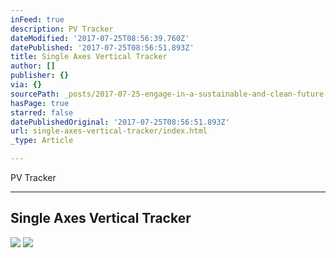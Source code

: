 ```yaml
---
inFeed: true
description: PV Tracker
dateModified: '2017-07-25T08:56:39.760Z'
datePublished: '2017-07-25T08:56:51.893Z'
title: Single Axes Vertical Tracker
author: []
publisher: {}
via: {}
sourcePath: _posts/2017-07-25-engage-in-a-sustainable-and-clean-future.md
hasPage: true
starred: false
datePublishedOriginal: '2017-07-25T08:56:51.893Z'
url: single-axes-vertical-tracker/index.html
_type: Article

---
```

PV Tracker

---

## Single Axes Vertical Tracker
![](https://the-grid-user-content.s3-us-west-2.amazonaws.com/cc3a0806-2200-4ee8-8e97-d1a441203230.jpg)
![](https://the-grid-user-content.s3-us-west-2.amazonaws.com/cfd769ea-77fb-48ef-8e11-c192bc9666df.jpg)
